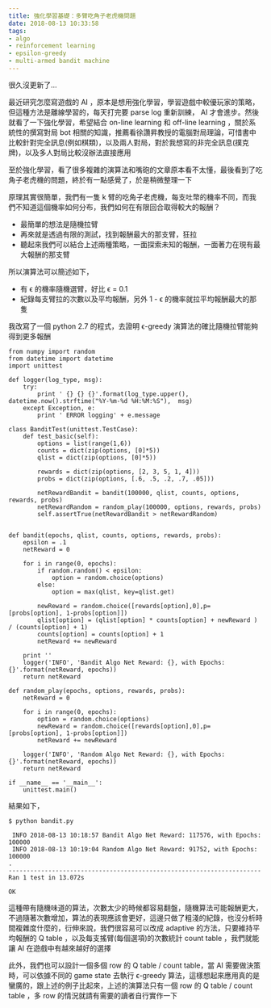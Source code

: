 ```yaml
---
title: 強化學習基礎：多臂吃角子老虎機問題 
date: 2018-08-13 10:33:58
tags:
- algo
- reinforcement learning
- epsilon-greedy 
- multi-armed bandit machine
---
```


很久沒更新了…

最近研究怎麼寫遊戲的 AI ，原本是想用強化學習，學習遊戲中較優玩家的策略，但這種方法是離線學習的，每天打完要 parse log 重新訓練， AI 才會進步。然後就看了一下強化學習，希望結合 on-line learning 和 off-line learning ，關於系統性的撰寫對局 bot 相關的知識，推薦看徐讚昇教授的電腦對局理論，可惜書中比較針對完全訊息(例如棋類)，以及兩人對局，對於我想寫的非完全訊息(撲克牌)，以及多人對局比較沒辦法直接應用

至於強化學習，看了很多複雜的演算法和嘴砲的文章原本看不太懂，最後看到了吃角子老虎機的問題，終於有一點感覺了，於是稍微整理一下

原理其實很簡單，我們有一隻 k 臂的吃角子老虎機，每支吐幣的機率不同，而我們不知道這個機率如何分布，我們如何在有限回合取得較大的報酬？
- 最簡單的想法是隨機拉臂
- 再來就是透過有限的測試，找到報酬最大的那支臂，狂拉
- 聽起來我們可以結合上述兩種策略，一面探索未知的報酬，一面著力在現有最大報酬的那支臂

所以演算法可以簡述如下，
- 有 ϵ 的機率隨機選臂，好比 ϵ = 0.1
- 紀錄每支臂拉的次數以及平均報酬，另外 1 - ϵ 的機率就拉平均報酬最大的那隻

我改寫了一個 python 2.7 的程式，去證明 ϵ-greedy 演算法的確比隨機拉臂能夠得到更多報酬

```
from numpy import random
from datetime import datetime
import unittest

def logger(log_type, msg):
    try:
        print ' {} {} {}'.format(log_type.upper(), datetime.now().strftime("%Y-%m-%d %H:%M:%S"),  msg)
    except Exception, e:
        print ' ERROR logging' + e.message

class BanditTest(unittest.TestCase):
    def test_basic(self):
        options = list(range(1,6))
        counts = dict(zip(options, [0]*5))
        qlist = dict(zip(options, [0]*5))

        rewards = dict(zip(options, [2, 3, 5, 1, 4]))
        probs = dict(zip(options, [.6, .5, .2, .7, .05]))

        netRewardBandit = bandit(100000, qlist, counts, options, rewards, probs)
        netRewardRandom = random_play(100000, options, rewards, probs)
        self.assertTrue(netRewardBandit > netRewardRandom)


def bandit(epochs, qlist, counts, options, rewards, probs):
    epsilon = .1
    netReward = 0

    for i in range(0, epochs):
        if random.random() < epsilon:
            option = random.choice(options)
        else:
            option = max(qlist, key=qlist.get)
    
        newReward = random.choice([rewards[option],0],p=[probs[option], 1-probs[option]])
        qlist[option] = (qlist[option] * counts[option] + newReward ) / (counts[option] + 1)
        counts[option] = counts[option] + 1
        netReward += newReward

    print ''
    logger('INFO', 'Bandit Algo Net Reward: {}, with Epochs: {}'.format(netReward, epochs))
    return netReward 

def random_play(epochs, options, rewards, probs):
    netReward = 0

    for i in range(0, epochs):
        option = random.choice(options)
        newReward = random.choice([rewards[option],0],p=[probs[option], 1-probs[option]])
        netReward += newReward

    logger('INFO', 'Random Algo Net Reward: {}, with Epochs: {}'.format(netReward, epochs))
    return netReward 

if __name__ == '__main__':
    unittest.main()
```

結果如下，
```
$ python bandit.py 

 INFO 2018-08-13 10:18:57 Bandit Algo Net Reward: 117576, with Epochs: 100000
 INFO 2018-08-13 10:19:04 Random Algo Net Reward: 91752, with Epochs: 100000
.
----------------------------------------------------------------------
Ran 1 test in 13.072s

OK

```

這種帶有隨機味道的算法，次數太少的時候都容易翻盤，隨機算法可能報酬更大，不過隨著次數增加，算法的表現應該會更好，這邊只做了粗淺的紀錄，也沒分析時間複雜度什麼的，衍伸來說，我們很容易可以改成 adaptive 的方法，只要維持平均報酬的 Q table ，以及每支搖臂(每個選項)的次數統計 count table ，我們就能讓 AI 在遊戲中有越來越好的選擇

此外，我們也可以設計一個多個 row 的 Q table / count table，當 AI 需要做決策時，可以依據不同的 game state 去執行 ϵ-greedy 算法，這樣想起來應用真的是蠻廣的，跟上述的例子比起來，上述的演算法只有一個 row 的 Q table / count table ，多 row 的情況就請有需要的讀者自行實作一下

